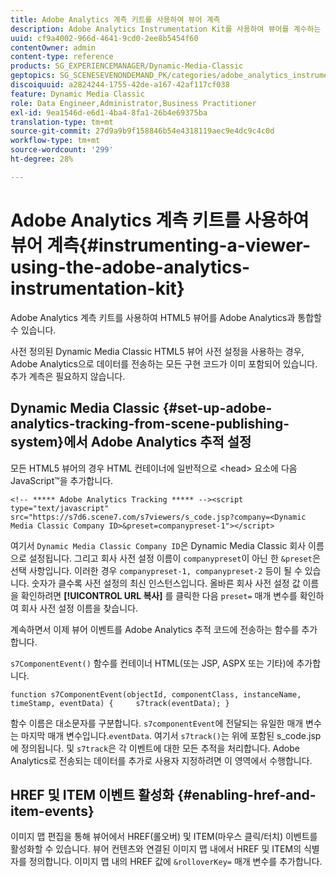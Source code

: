 ```yaml
---
title: Adobe Analytics 계측 키트를 사용하여 뷰어 계측
description: Adobe Analytics Instrumentation Kit를 사용하여 뷰어를 계수하는 방법을 알아봅니다.
uuid: cf9a4002-966d-4641-9cd0-2ee8b5454f60
contentOwner: admin
content-type: reference
products: SG_EXPERIENCEMANAGER/Dynamic-Media-Classic
geptopics: SG_SCENESEVENONDEMAND_PK/categories/adobe_analytics_instrumentation_kit
discoiquuid: a2824244-1755-42de-a167-42af117cf038
feature: Dynamic Media Classic
role: Data Engineer,Administrator,Business Practitioner
exl-id: 9ea1546d-e6d1-4ba4-8fa1-26b4e69375ba
translation-type: tm+mt
source-git-commit: 27d9a9b9f158846b54e4318119aec9e4dc9c4c0d
workflow-type: tm+mt
source-wordcount: '299'
ht-degree: 28%

---
```


# Adobe Analytics 계측 키트를 사용하여 뷰어 계측{#instrumenting-a-viewer-using-the-adobe-analytics-instrumentation-kit}

Adobe Analytics 계측 키트를 사용하여 HTML5 뷰어를 Adobe Analytics과 통합할 수 있습니다.

사전 정의된 Dynamic Media Classic HTML5 뷰어 사전 설정을 사용하는 경우, Adobe Analytics으로 데이터를 전송하는 모든 구현 코드가 이미 포함되어 있습니다.추가 계측은 필요하지 않습니다.

## Dynamic Media Classic {#set-up-adobe-analytics-tracking-from-scene-publishing-system}에서 Adobe Analytics 추적 설정

모든 HTML5 뷰어의 경우 HTML 컨테이너에 일반적으로 &lt;head> 요소에 다음 JavaScript™을 추가합니다.

```as3
<!-- ***** Adobe Analytics Tracking ***** --><script type="text/javascript" src="https://s7d6.scene7.com/s7viewers/s_code.jsp?company=<Dynamic Media Classic Company ID>&preset=companypreset-1"></script>
```

여기서 `Dynamic Media Classic Company ID`은 Dynamic Media Classic 회사 이름으로 설정됩니다. 그리고 회사 사전 설정 이름이 `companypreset`이 아닌 한 `&preset`은 선택 사항입니다. 이러한 경우 `companypreset-1, companypreset-2` 등이 될 수 있습니다. 숫자가 클수록 사전 설정의 최신 인스턴스입니다. 올바른 회사 사전 설정 값 이름을 확인하려면 **[!UICONTROL URL 복사]** 를 클릭한 다음 `preset=` 매개 변수를 확인하여 회사 사전 설정 이름을 찾습니다.

계속하면서 이제 뷰어 이벤트를 Adobe Analytics 추적 코드에 전송하는 함수를 추가합니다.

`s7ComponentEvent()` 함수를 컨테이너 HTML(또는 JSP, ASPX 또는 기타)에 추가합니다.

```as3
function s7ComponentEvent(objectId, componentClass, instanceName, timeStamp, eventData) {     s7track(eventData); }
```

함수 이름은 대소문자를 구분합니다. `s7componentEvent`에 전달되는 유일한 매개 변수는 마지막 매개 변수입니다.`eventData`. 여기서 `s7track()`는 위에 포함된 s_code.jsp에 정의됩니다. 및 `s7track`은 각 이벤트에 대한 모든 추적을 처리합니다. Adobe Analytics로 전송되는 데이터를 추가로 사용자 지정하려면 이 영역에서 수행합니다.

## HREF 및 ITEM 이벤트 활성화 {#enabling-href-and-item-events}

이미지 맵 편집을 통해 뷰어에서 HREF(롤오버) 및 ITEM(마우스 클릭/터치) 이벤트를 활성화할 수 있습니다. 뷰어 컨텐츠와 연결된 이미지 맵 내에서 HREF 및 ITEM의 식별자를 정의합니다. 이미지 맵 내의 HREF 값에 `&rolloverKey=` 매개 변수를 추가합니다.
